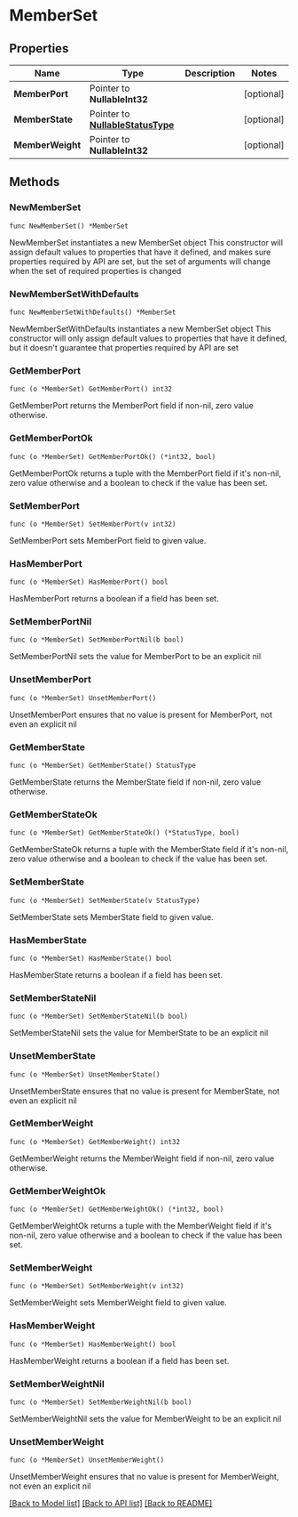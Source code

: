 # MemberSet

## Properties

Name | Type | Description | Notes
------------ | ------------- | ------------- | -------------
**MemberPort** | Pointer to **NullableInt32** |  | [optional] 
**MemberState** | Pointer to [**NullableStatusType**](StatusType.md) |  | [optional] 
**MemberWeight** | Pointer to **NullableInt32** |  | [optional] 

## Methods

### NewMemberSet

`func NewMemberSet() *MemberSet`

NewMemberSet instantiates a new MemberSet object
This constructor will assign default values to properties that have it defined,
and makes sure properties required by API are set, but the set of arguments
will change when the set of required properties is changed

### NewMemberSetWithDefaults

`func NewMemberSetWithDefaults() *MemberSet`

NewMemberSetWithDefaults instantiates a new MemberSet object
This constructor will only assign default values to properties that have it defined,
but it doesn't guarantee that properties required by API are set

### GetMemberPort

`func (o *MemberSet) GetMemberPort() int32`

GetMemberPort returns the MemberPort field if non-nil, zero value otherwise.

### GetMemberPortOk

`func (o *MemberSet) GetMemberPortOk() (*int32, bool)`

GetMemberPortOk returns a tuple with the MemberPort field if it's non-nil, zero value otherwise
and a boolean to check if the value has been set.

### SetMemberPort

`func (o *MemberSet) SetMemberPort(v int32)`

SetMemberPort sets MemberPort field to given value.

### HasMemberPort

`func (o *MemberSet) HasMemberPort() bool`

HasMemberPort returns a boolean if a field has been set.

### SetMemberPortNil

`func (o *MemberSet) SetMemberPortNil(b bool)`

 SetMemberPortNil sets the value for MemberPort to be an explicit nil

### UnsetMemberPort
`func (o *MemberSet) UnsetMemberPort()`

UnsetMemberPort ensures that no value is present for MemberPort, not even an explicit nil
### GetMemberState

`func (o *MemberSet) GetMemberState() StatusType`

GetMemberState returns the MemberState field if non-nil, zero value otherwise.

### GetMemberStateOk

`func (o *MemberSet) GetMemberStateOk() (*StatusType, bool)`

GetMemberStateOk returns a tuple with the MemberState field if it's non-nil, zero value otherwise
and a boolean to check if the value has been set.

### SetMemberState

`func (o *MemberSet) SetMemberState(v StatusType)`

SetMemberState sets MemberState field to given value.

### HasMemberState

`func (o *MemberSet) HasMemberState() bool`

HasMemberState returns a boolean if a field has been set.

### SetMemberStateNil

`func (o *MemberSet) SetMemberStateNil(b bool)`

 SetMemberStateNil sets the value for MemberState to be an explicit nil

### UnsetMemberState
`func (o *MemberSet) UnsetMemberState()`

UnsetMemberState ensures that no value is present for MemberState, not even an explicit nil
### GetMemberWeight

`func (o *MemberSet) GetMemberWeight() int32`

GetMemberWeight returns the MemberWeight field if non-nil, zero value otherwise.

### GetMemberWeightOk

`func (o *MemberSet) GetMemberWeightOk() (*int32, bool)`

GetMemberWeightOk returns a tuple with the MemberWeight field if it's non-nil, zero value otherwise
and a boolean to check if the value has been set.

### SetMemberWeight

`func (o *MemberSet) SetMemberWeight(v int32)`

SetMemberWeight sets MemberWeight field to given value.

### HasMemberWeight

`func (o *MemberSet) HasMemberWeight() bool`

HasMemberWeight returns a boolean if a field has been set.

### SetMemberWeightNil

`func (o *MemberSet) SetMemberWeightNil(b bool)`

 SetMemberWeightNil sets the value for MemberWeight to be an explicit nil

### UnsetMemberWeight
`func (o *MemberSet) UnsetMemberWeight()`

UnsetMemberWeight ensures that no value is present for MemberWeight, not even an explicit nil

[[Back to Model list]](../README.md#documentation-for-models) [[Back to API list]](../README.md#documentation-for-api-endpoints) [[Back to README]](../README.md)


